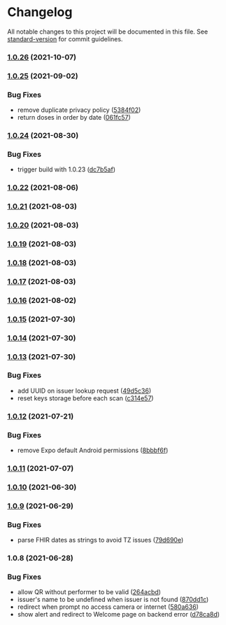 # Changelog

All notable changes to this project will be documented in this file. See [standard-version](https://github.com/conventional-changelog/standard-version) for commit guidelines.

### [1.0.26](https://gitlab.com/affinidi/safe-travel/st-experiments/health-card-verifier-mobile/compare/v1.0.25...v1.0.26) (2021-10-07)

### [1.0.25](https://gitlab.com/affinidi/safe-travel/st-experiments/health-card-verifier-mobile/compare/v1.0.24...v1.0.25) (2021-09-02)


### Bug Fixes

* remove duplicate privacy policy ([5384f02](https://gitlab.com/affinidi/safe-travel/st-experiments/health-card-verifier-mobile/commit/5384f02cad10852202192a78fe551bcd7a78fc4f))
* return doses in order by date ([061fc57](https://gitlab.com/affinidi/safe-travel/st-experiments/health-card-verifier-mobile/commit/061fc576044960c130755262317b391518cb8a87))

### [1.0.24](https://gitlab.com/st-experiments/health-card-verifier-mobile/compare/v1.0.23...v1.0.24) (2021-08-30)


### Bug Fixes

* trigger build with 1.0.23 ([dc7b5af](https://gitlab.com/st-experiments/health-card-verifier-mobile/commit/dc7b5af5f847361cc3061720f73a277ba7ec33c5))

### [1.0.22](https://gitlab.com/affinidi/safe-travel/st-experiments/health-card-verifier-mobile/compare/v1.0.15...v1.0.22) (2021-08-06)

### [1.0.21](https://gitlab.com/affinidi/safe-travel/st-experiments/health-card-verifier-mobile/compare/v1.0.20...v1.0.21) (2021-08-03)

### [1.0.20](https://gitlab.com/affinidi/safe-travel/st-experiments/health-card-verifier-mobile/compare/v1.0.19...v1.0.20) (2021-08-03)

### [1.0.19](https://gitlab.com/affinidi/safe-travel/st-experiments/health-card-verifier-mobile/compare/v1.0.18...v1.0.19) (2021-08-03)

### [1.0.18](https://gitlab.com/affinidi/safe-travel/st-experiments/health-card-verifier-mobile/compare/v1.0.17...v1.0.18) (2021-08-03)

### [1.0.17](https://gitlab.com/affinidi/safe-travel/st-experiments/health-card-verifier-mobile/compare/v1.0.16...v1.0.17) (2021-08-03)

### [1.0.16](https://gitlab.com/affinidi/safe-travel/st-experiments/health-card-verifier-mobile/compare/v1.0.15...v1.0.16) (2021-08-02)

### [1.0.15](https://gitlab.com/affinidi/safe-travel/st-experiments/health-card-verifier-mobile/compare/v1.0.14...v1.0.15) (2021-07-30)

### [1.0.14](https://gitlab.com/affinidi/safe-travel/st-experiments/health-card-verifier-mobile/compare/v1.0.13...v1.0.14) (2021-07-30)

### [1.0.13](https://gitlab.com/affinidi/safe-travel/st-experiments/health-card-verifier-mobile/compare/v1.0.12...v1.0.13) (2021-07-30)


### Bug Fixes

* add UUID on issuer lookup request ([49d5c36](https://gitlab.com/affinidi/safe-travel/st-experiments/health-card-verifier-mobile/commit/49d5c36ba658de2e61850482fa2d10ccd8447c3b))
* reset keys storage before each scan ([c314e57](https://gitlab.com/affinidi/safe-travel/st-experiments/health-card-verifier-mobile/commit/c314e5749120c76bc6ab279fa6dc02c2e8b7b547))

### [1.0.12](https://gitlab.com/st-experiments/health-card-verifier-mobile/compare/v1.0.11...v1.0.12) (2021-07-21)


### Bug Fixes

* remove Expo default Android permissions ([8bbbf6f](https://gitlab.com/st-experiments/health-card-verifier-mobile/commit/8bbbf6fc17901cb1de071b4a912b32fa5ba51a71))

### [1.0.11](https://gitlab.com/st-experiments/health-card-verifier-mobile/compare/v1.0.10...v1.0.11) (2021-07-07)

### [1.0.10](https://gitlab.com/st-experiments/health-card-verifier-mobile/compare/v1.0.9...v1.0.10) (2021-06-30)

### [1.0.9](https://gitlab.com/st-experiments/health-card-verifier-mobile/compare/v1.0.8...v1.0.9) (2021-06-29)


### Bug Fixes

* parse FHIR dates as strings to avoid TZ issues ([79d690e](https://gitlab.com/st-experiments/health-card-verifier-mobile/commit/79d690e50c2406937283d85a67a672e199462e19))

### 1.0.8 (2021-06-28)


### Bug Fixes

* allow QR without performer to be valid ([264acbd](https://gitlab.com/st-experiments/health-card-verifier-mobile/commit/264acbd1062300d01bdcfefe44aa3cede480fd7a))
* issuer's name to be undefined when issuer is not found ([870dd1c](https://gitlab.com/st-experiments/health-card-verifier-mobile/commit/870dd1c8118b8e585df7b4f3d6bd7d76e66af921))
* redirect when prompt no access camera or internet ([580a636](https://gitlab.com/st-experiments/health-card-verifier-mobile/commit/580a636100fb9e9b8d088752c7a5de09c78c6f02))
* show alert and redirect to Welcome page on backend error ([d78ca8d](https://gitlab.com/st-experiments/health-card-verifier-mobile/commit/d78ca8d5beef1f39ab7913ea96981b89b0e1d3fb))
